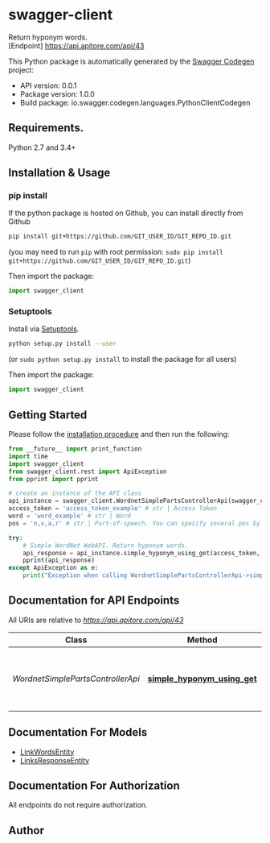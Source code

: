 # swagger-client
Return hyponym words.<BR />[Endpoint] https://api.apitore.com/api/43

This Python package is automatically generated by the [Swagger Codegen](https://github.com/swagger-api/swagger-codegen) project:

- API version: 0.0.1
- Package version: 1.0.0
- Build package: io.swagger.codegen.languages.PythonClientCodegen

## Requirements.

Python 2.7 and 3.4+

## Installation & Usage
### pip install

If the python package is hosted on Github, you can install directly from Github

```sh
pip install git+https://github.com/GIT_USER_ID/GIT_REPO_ID.git
```
(you may need to run `pip` with root permission: `sudo pip install git+https://github.com/GIT_USER_ID/GIT_REPO_ID.git`)

Then import the package:
```python
import swagger_client 
```

### Setuptools

Install via [Setuptools](http://pypi.python.org/pypi/setuptools).

```sh
python setup.py install --user
```
(or `sudo python setup.py install` to install the package for all users)

Then import the package:
```python
import swagger_client
```

## Getting Started

Please follow the [installation procedure](#installation--usage) and then run the following:

```python
from __future__ import print_function
import time
import swagger_client
from swagger_client.rest import ApiException
from pprint import pprint

# create an instance of the API class
api_instance = swagger_client.WordnetSimplePartsControllerApi(swagger_client.ApiClient(configuration))
access_token = 'access_token_example' # str | Access Token
word = 'word_example' # str | Word
pos = 'n,v,a,r' # str | Part-of-speech. You can specify several pos by csv format. [n:noun,v:verb,a:adjective,r:adverb] (optional) (default to n,v,a,r)

try:
    # Simple WordNet WebAPI. Return hyponym words.
    api_response = api_instance.simple_hyponym_using_get(access_token, word, pos=pos)
    pprint(api_response)
except ApiException as e:
    print("Exception when calling WordnetSimplePartsControllerApi->simple_hyponym_using_get: %s\n" % e)

```

## Documentation for API Endpoints

All URIs are relative to *https://api.apitore.com/api/43*

Class | Method | HTTP request | Description
------------ | ------------- | ------------- | -------------
*WordnetSimplePartsControllerApi* | [**simple_hyponym_using_get**](docs/WordnetSimplePartsControllerApi.md#simple_hyponym_using_get) | **GET** /wordnet-simple/hyponym | Simple WordNet WebAPI. Return hyponym words.


## Documentation For Models

 - [LinkWordsEntity](docs/LinkWordsEntity.md)
 - [LinksResponseEntity](docs/LinksResponseEntity.md)


## Documentation For Authorization

 All endpoints do not require authorization.


## Author




